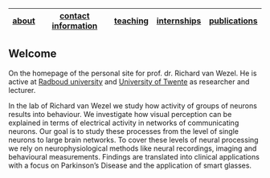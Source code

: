 

| [about](https://van-wezel.github.io/personalsite/about.html) | [contact information](https://van-wezel.github.io/personalsite/contact.html) | [teaching](https://van-wezel.github.io/personalsite/teaching.html) | [internships](https://van-wezel.github.io/personalsite/internships.html) | [publications](https://van-wezel.github.io/personalsite/publications.html) |
| ------ | ------ | ------ | ------ | ----- | 



## Welcome
On the homepage of the personal site for prof. dr. Richard van Wezel. He is active at [Radboud university](https://www.ru.nl/english/people/wezel-r-van/) and [University of Twente](https://people.utwente.nl/r.j.a.vanwezel) as researcher and lecturer.


In the lab of Richard van Wezel we study how activity of groups of neurons results into behaviour. We investigate how visual perception can be explained in terms of electrical activity in networks of communicating neurons. Our goal is to study these processes from the level of single neurons to large brain networks. To cover these levels of neural processing we rely on neurophysiological methods like neural recordings, imaging and behavioural measurements. Findings are translated into clinical applications with a focus on Parkinson’s Disease and the application of smart glasses.
